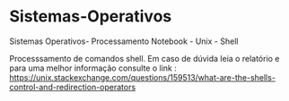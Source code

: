 # Sistemas-Operativos
Sistemas Operativos- Processamento Notebook - Unix - Shell

Processsamento de comandos shell.
Em caso de dúvida leia o relatório e para uma melhor informação consulte o link : https://unix.stackexchange.com/questions/159513/what-are-the-shells-control-and-redirection-operators 
